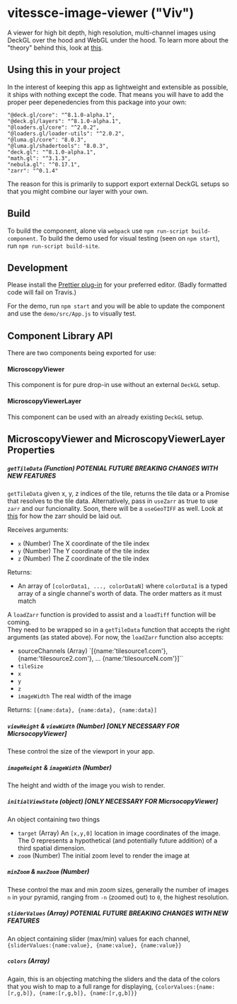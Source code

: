 # vitessce-image-viewer ("Viv")
A viewer for high bit depth, high resolution, multi-channel images using DeckGL
over the hood and WebGL under the hood. To learn more about the "theory" behind
this, look at [this](IMAGE_RENDERING.md).

## Using this in your project
In the interest of keeping this app as lightweight and extensible as possible,
it ships with nothing except the code.  That means you will have to add the proper
peer depenedencies from this package into your own:

```
"@deck.gl/core": "^8.1.0-alpha.1",
"@deck.gl/layers": "^8.1.0-alpha.1",
"@loaders.gl/core": "^2.0.2",
"@loaders.gl/loader-utils": "^2.0.2",
"@luma.gl/core": "8.0.3",
"@luma.gl/shadertools": "8.0.3",
"deck.gl": "^8.1.0-alpha.1",
"math.gl": "^3.1.3",
"nebula.gl": "^0.17.1",
"zarr": "^0.1.4"
```

The reason for this is primarily to support export external DeckGL setups so that
you might combine our layer with your own.

## Build
To build the component, alone via `webpack` use `npm run-script build-component`.
To build the demo used for visual testing (seen on `npm start`), run
`npm run-script build-site`.

## Development
Please install the [Prettier plug-in](https://prettier.io/docs/en/editors.html)
for your preferred editor. (Badly formatted code will fail on Travis.)

For the demo, run `npm start` and you will be able to update the component and use the
`demo/src/App.js` to visually test.

## Component Library API
There are two components being exported for use:
#### MicroscopyViewer
This component is for pure drop-in use without an external `DeckGL` setup.
#### MicroscopyViewerLayer
This component can be used with an already existing `DeckGL` setup.

## MicroscopyViewer and MicroscopyViewerLayer Properties

##### `getTileData` (Function) **POTENIAL FUTURE BREAKING CHANGES WITH NEW FEATURES**

`getTileData` given x, y, z indices of the tile, returns the tile data or a Promise that resolves to the tile data.  Alternatively, pass in `useZarr` as true to use `zarr` and our funcionality. Soon, there will be a `useGeoTIFF` as well. Look
at [this](IMAGE_RENDERING.md) for how the zarr should be laid out.

Receives arguments:

- `x` (Number) The X coordinate of the tile index
- `y` (Number) The Y coordinate of the tile index
- `z` (Number) The Z coordinate of the tile index

Returns:

- An array of `[colorData1, ..., colorDataN]` where `colorDataI`
is a typed array of a single channel's worth of data.  The order matters as it must match

A `loadZarr` function is provided to assist and a `loadTiff` function will be coming.  
They need to be wrapped so in a  `getTileData` function that accepts the right arguments
(as stated above).  For now, the `loadZarr` function also accepts:
 - sourceChannels (Array) `[{name:'tilesource1.com'}, {name:'tilesource2.com'}, ... {name:'tilesourceN.com'}]``
 - `tileSize`
 - `x`
 - `y`
 - `z`
 - `imageWidth` The real width of the image

Returns:
`[{name:data}, {name:data}, {name:data}]`

##### `viewHeight` & `viewWidth` (Number) [ONLY NECESSARY FOR MicrsocopyViewer]

These control the size of the viewport in your app.

##### `imageHeight` & `imageWidth` (Number)

The height and width of the image you wish to render.

##### `initialViewState` (object) [ONLY NECESSARY FOR MicrsocopyViewer]

An object containing two things
 - `target` (Array) An `[x,y,0]` location in image coordinates of the image.  The 0
 represents a hypothetical (and potentially future addition) of a third spatial dimension.
 - `zoom` (Number) The initial zoom level to render the image at

##### `minZoom` & `maxZoom` (Number)

These control the max and min zoom sizes, generally the number of images `n` in your pyramid,
ranging from `-n` (zoomed out) to `0`, the highest resolution.

##### `sliderValues` (Array) **POTENIAL FUTURE BREAKING CHANGES WITH NEW FEATURES**

An object containing slider (max/min) values for each channel,
`{sliderValues:{name:value}, {name:value}, {name:value}}`

##### `colors` (Array)

Again, this is an objecting matching the sliders and the data of the colors
that you wish to map to a full range for displaying,
`{colorValues:{name:[r,g,b]}, {name:[r,g,b]}, {name:[r,g,b]}}`
